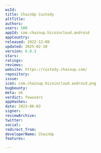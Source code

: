 ```yaml
---
wsId: 
title: ChainUp Custody
altTitle: 
authors: 
users: 500
appId: com.chainup.hicoincloud.android
appCountry: 
released: 2022-12-09
updated: 2025-02-10
version: 6.8.3
stars: 
ratings: 
reviews: 
website: https://custody.chainup.com/
repository: 
issue: 
icon: com.chainup.hicoincloud.android.png
bugbounty: 
meta: ok
verdict: fewusers
appHashes: 
date: 2023-06-03
signer: 
reviewArchive: 
twitter: 
social: 
redirect_from: 
developerName: ChainUp
features: 

---
```


